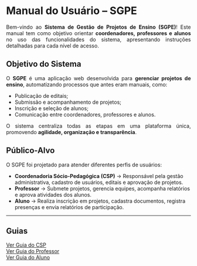 # Manual do Usuário – SGPE

<p align="justify">
Bem-vindo ao <b>Sistema de Gestão de Projetos de Ensino (SGPE)</b>!  
Este manual tem como objetivo orientar <b>coordenadores, professores e alunos</b> no uso das funcionalidades do sistema, apresentando instruções detalhadas para cada nível de acesso.
</p>

## Objetivo do Sistema

<p align="justify">
O <b>SGPE</b> é uma aplicação web desenvolvida para <b>gerenciar projetos de ensino</b>, automatizando processos que antes eram manuais, como:
</p>

<ul>
<li>Publicação de editais;</li>
<li>Submissão e acompanhamento de projetos;</li>
<li>Inscrição e seleção de alunos;</li>
<li>Comunicação entre coordenadores, professores e alunos.</li>
</ul>

<p align="justify">
O sistema centraliza todas as etapas em uma plataforma única, promovendo <b>agilidade, organização e transparência</b>.
</p>

## Público-Alvo

<p align="justify">
O SGPE foi projetado para atender diferentes perfis de usuários:
</p>

<ul>
<li><b>Coordenadoria Sócio-Pedagógica (CSP)</b> → Responsável pela gestão administrativa, cadastro de usuários, editais e aprovação de projetos.</li>
<li><b>Professor</b> → Submete projetos, gerencia equipes, acompanha relatórios e aprova atividades dos alunos.</li>
<li><b>Aluno</b> → Realiza inscrição em projetos, cadastra documentos, registra presenças e envia relatórios de participação.</li>
</ul>

---

## Guias

[Ver Guia do CSP](csp/introducao_csp.md)
<br>
[Ver Guia do Professor](csp/introducao_csp.md)
<br>
[Ver Guia do Aluno](csp/introducao_csp.md)


